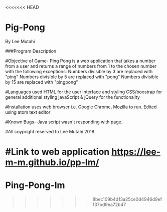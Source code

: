 <<<<<<< HEAD
# Pig-Pong
By Lee Mutahi

###Program Description

#Objective of Game-
Ping Pong is a web application that takes a number from a user and returns a range of numbers from 1 to the chosen number with the following exceptions: Numbers divisible by 3 are replaced with "ping" Numbers divisible by 5 are replaced with "pong" Numbers divisible by 15 are replaced with "pingpong"

#Languages used HTML for the user interface and styling CSS/boostrap for general additional styling javaScript & jQuery for the functionality

#Installation uses web browser i.e. Google Chrome, Mozilla to run. Edited using atom text editor

#Known Bugs- Java script wasn't responding with page.

#All coypright reserved to Lee Mutahi 2018.

#Link to web application  https://lee-m-m.github.io/pp-lm/
=======
# Ping-Pong-lm
>>>>>>> 8bec109b4d13a25ce0d4946d9ef137bd9ea72b47
